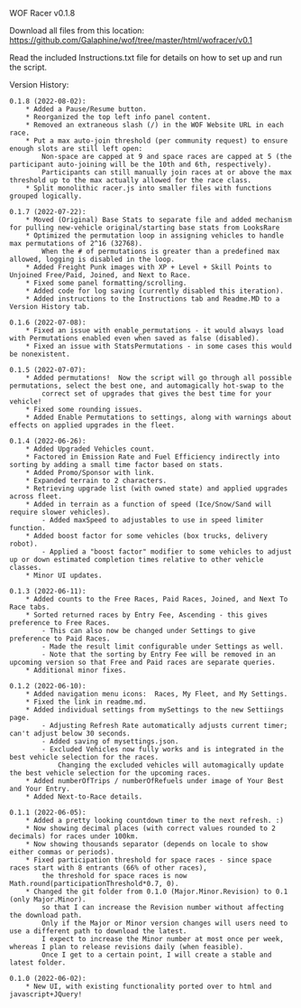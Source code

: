 WOF Racer v0.1.8

Download all files from this location:  https://github.com/Galaphine/wof/tree/master/html/wofracer/v0.1

Read the included Instructions.txt file for details on how to set up and run the script.

Version History:

    0.1.8 (2022-08-02):
        * Added a Pause/Resume button.
        * Reorganized the top left info panel content.
        * Removed an extraneous slash (/) in the WOF Website URL in each race.
        * Put a max auto-join threshold (per community request) to ensure enough slots are still left open:  
            Non-space are capped at 9 and space races are capped at 5 (the participant auto-joining will be the 10th and 6th, respectively).
            Participants can still manually join races at or above the max threshold up to the max actually allowed for the race class.
        * Split monolithic racer.js into smaller files with functions grouped logically.

    0.1.7 (2022-07-22):
        * Moved (Original) Base Stats to separate file and added mechanism for pulling new-vehicle original/starting base stats from LooksRare
        * Optimized the permutation loop in assigning vehicles to handle max permutations of 2^16 (32768).
            When the # of permutations is greater than a predefined max allowed, logging is disabled in the loop.
        * Added Freight Punk images with XP + Level + Skill Points to Unjoined Free/Paid, Joined, and Next to Race.
        * Fixed some panel formatting/scrolling.
        * Added code for log saving (currently disabled this iteration).
        * Added instructions to the Instructions tab and Readme.MD to a Version History tab.

    0.1.6 (2022-07-08):
        * Fixed an issue with enable_permutations - it would always load with Permutations enabled even when saved as false (disabled).
        * Fixed an issue with StatsPermutations - in some cases this would be nonexistent.

    0.1.5 (2022-07-07):
        * Added permutations!  Now the script will go through all possible permutations, select the best one, and automagically hot-swap to the 
            correct set of upgrades that gives the best time for your vehicle!
        * Fixed some rounding issues.
        * Added Enable Permutations to settings, along with warnings about effects on applied upgrades in the fleet.

    0.1.4 (2022-06-26):
        * Added Upgraded Vehicles count.
        * Factored in Emission Rate and Fuel Efficiency indirectly into sorting by adding a small time factor based on stats.
        * Added Promo/Sponsor with link.
        * Expanded terrain to 2 characters.
        * Retrieving upgrade list (with owned state) and applied upgrades across fleet.
        * Added in terrain as a function of speed (Ice/Snow/Sand will require slower vehicles).
            - Added maxSpeed to adjustables to use in speed limiter function.
        * Added boost factor for some vehicles (box trucks, delivery robot).
            - Applied a "boost factor" modifier to some vehicles to adjust up or down estimated completion times relative to other vehicle classes.
        * Minor UI updates.

    0.1.3 (2022-06-11):
        * Added counts to the Free Races, Paid Races, Joined, and Next To Race tabs.
        * Sorted returned races by Entry Fee, Ascending - this gives preference to Free Races.
            - This can also now be changed under Settings to give preference to Paid Races.
            - Made the result limit configurable under Settings as well.
            - Note that the sorting by Entry Fee will be removed in an upcoming version so that Free and Paid races are separate queries.
        * Additional minor fixes.

    0.1.2 (2022-06-10):
        * Added navigation menu icons:  Races, My Fleet, and My Settings.
        * Fixed the link in readme.md.
        * Added individual settings from mySettings to the new Settiings page.
            - Adjusting Refresh Rate automatically adjusts current timer; can't adjust below 30 seconds.
            - Added saving of mysettings.json.
            - Excluded Vehicles now fully works and is integrated in the best vehicle selection for the races.  
                Changing the excluded vehicles will automagically update the best vehicle selection for the upcoming races.
        * Added numberOfTrips / numberOfRefuels under image of Your Best and Your Entry.
        * Added Next-to-Race details.

    0.1.1 (2022-06-05):
        * Added a pretty looking countdown timer to the next refresh. :)
        * Now showing decimal places (with correct values rounded to 2 decimals) for races under 100km.
        * Now showing thousands separator (depends on locale to show either commas or periods).
        * Fixed participation threshold for space races - since space races start with 8 entrants (66% of other races), 
            the threshold for space races is now Math.round(participationThreshold*0.7, 0).
        * Changed the git folder from 0.1.0 (Major.Minor.Revision) to 0.1 (only Major.Minor).
            so that I can increase the Revision number without affecting the download path.
            Only if the Major or Minor version changes will users need to use a different path to download the latest.
            I expect to increase the Minor number at most once per week, whereas I plan to release revisions daily (when feasible).
            Once I get to a certain point, I will create a stable and latest folder.

	0.1.0 (2022-06-02):
        * New UI, with existing functionality ported over to html and javascript+JQuery!

